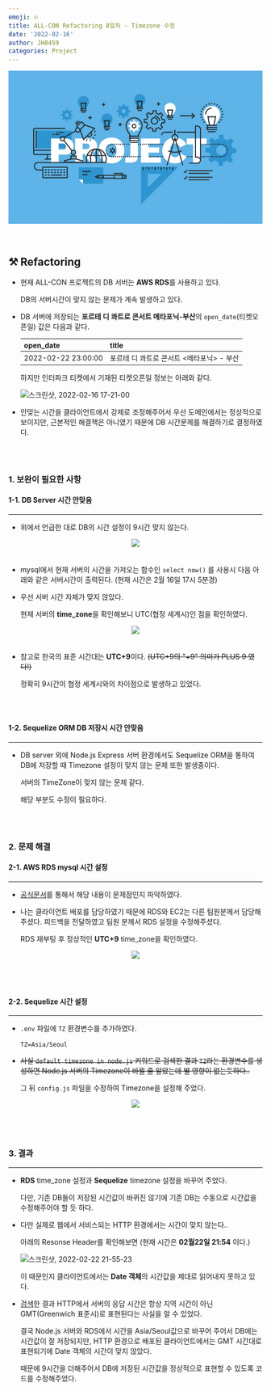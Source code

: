 ```yaml
---
emoji: 🔥
title: ALL-CON Refactoring 8일차 - Timezone 수정
date: '2022-02-16'
author: JH8459
categories: Project
---
```


![github-blog.png](../../assets/common/PROJECT.jpeg)

<br>

## ⚒️ Refactoring

- 현재 ALL-CON 프로젝트의 DB 서버는 **AWS RDS**를 사용하고 있다.

  DB의 서버시간이 맞지 않는 문제가 계속 발생하고 있다.

- DB 서버에 저장되는 **포르테 디 콰트로 콘서트 메타포닉-부산**의 `open_date`(티켓오픈일) 값은 다음과 같다.

  | open_date           | title                                     |
  | ------------------- | ----------------------------------------- |
  | 2022-02-22 23:00:00 | 포르테 디 콰트로 콘서트 <메타포닉> - 부산 |

  하지만 인터파크 티켓에서 기재된 티켓오픈일 정보는 아래와 같다.

  ![스크린샷, 2022-02-16 17-21-00](https://user-images.githubusercontent.com/83164003/154224099-785d11be-21dc-4b9f-b240-77bf0ee109f6.png)

- 안맞는 시간을 클라이언트에서 강제로 조정해주어서 우선 도메인에서는 정상적으로 보이지만, 근본적인 해결책은 아니였기 때문에 DB 시간문제를 해결하기로 결정하였다.

<br>
<br>

### 1. 보완이 필요한 사항

#### 1-1. DB Server 시간 안맞음

---

- 위에서 언급한 대로 DB의 시간 설정이 9시간 맞지 않는다.

<center><img src="https://user-images.githubusercontent.com/83164003/154257426-7ad705ef-b155-454d-9d1a-97a160f118a7.png"/></center><br>

- mysql에서 현재 서버의 시간을 가져오는 함수인 `select now()` 를 사용시 다음 아래와 같은 서버시간이 출력된다. (현재 시간은 2월 16일 17시 5분경)

- 우선 서버 시간 자체가 맞지 않았다.

  현재 서버의 **time_zone**을 확인해보니 UTC(협정 세계시)인 점을 확인하였다.

<center><img src="https://user-images.githubusercontent.com/83164003/154258039-72e3fb49-c5c9-4508-8b28-e7ab0b3041f0.png"/></center><br>

- 참고로 한국의 표준 시간대는 **UTC+9**이다. ~~(UTC+9의 "+9" 의미가 PLUS 9 였다!)~~

  정확히 9시간이 협정 세계시와의 차이점으로 발생하고 있었다.

<br>
<br>

#### 1-2. Sequelize ORM DB 저장시 시간 안맞음

---

- DB server 외에 Node.js Express 서버 환경에서도 Sequelize ORM을 통하여 DB에 저장할 때 Timezone 설정이 맞지 않는 문제 또한 발생중이다.

  서버의 TimeZone이 맞지 않는 문제 같다.

  해당 부분도 수정이 필요하다.

<br>
<br>

### 2. 문제 해결

#### 2-1. AWS RDS mysql 시간 설정

---

- <a href="https://aws.amazon.com/ko/premiumsupport/knowledge-center/rds-change-time-zone/">공식문서</a>를 통해서 해당 내용이 문제점인지 파악하였다.

- 나는 클라이언트 배포를 담당하였기 때문에 RDS와 EC2는 다른 팀원분께서 담당해주셨다. 피드백을 전달하였고 팀원 분께서 RDS 설정을 수정해주셨다.

  RDS 재부팅 후 정상적인 **UTC+9** time_zone을 확인하였다.

<center><img src="https://user-images.githubusercontent.com/83164003/154259305-b575d7e9-e444-4494-8f70-13d2f72039d0.png"/></center><br>

<br>
<br>

#### 2-2. Sequelize 시간 설정

---

- `.env` 파일에 `TZ` 환경변수를 추가하였다.

  ```
  TZ=Asia/Seoul
  ```

- ~~사실 `default timezone in node.js` 키워드로 검색한 결과 `TZ`라는 환경변수를 생성하면 Node.js 서버의 Timezone이 바뀔 줄 알았는데 별 영향이 없는듯하다..~~

  그 뒤 `config.js` 파일을 수정하여 Timezone을 설정해 주었다.

<center><img src="https://user-images.githubusercontent.com/83164003/155133723-64ffd8fd-1f9f-4e66-ad9c-7b66a9ee0d40.png"/></center><br>

<br>
<br>

### 3. 결과

---

- **RDS** time_zone 설정과 **Sequelize** timezone 설정을 바꾸어 주었다.

  다만, 기존 DB들이 저장된 시간값이 바뀌진 않기에 기존 DB는 수동으로 시간값을 수정해주어야 할 듯 하다.

- 다만 실제로 웹에서 서비스되는 HTTP 환경에서는 시간이 맞지 않는다..

  아래의 Resonse Header를 확인해보면 (현재 시간은 **02월22일 21:54** 이다.)

  ![스크린샷, 2022-02-22 21-55-23](https://user-images.githubusercontent.com/83164003/155144617-60a2f5bd-7cec-4f99-b077-336e6450122f.png)

  이 때문인지 클라이언트에서는 **Date 객체**의 시간값을 제대로 읽어내지 못하고 있다.

- <a href="https://developer.mozilla.org/ko/docs/Web/HTTP/Headers/Date" target="_blank">검색</a>한 결과 HTTP에서 서버의 응답 시간은 항상 지역 시간이 아닌 GMT(Greenwich 표준시)로 표현된다는 사실을 알 수 있었다.

  결국 Node.js 서버와 RDS에서 시간을 Asia/Seoul값으로 바꾸어 주어서 DB에는 시간값이 잘 저장되지만, HTTP 환경으로 배포된 클라이언트에서는 GMT 시간대로 표현되기에 Date 객체의 시간이 맞지 않았다.

  때문에 9시간을 더해주어서 DB에 저장된 시간값을 정상적으로 표현할 수 있도록 코드를 수정해주었다.

<br>
<br>

